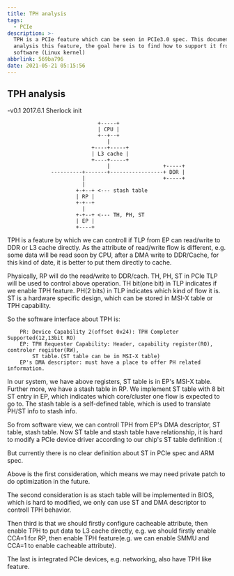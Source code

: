 ```yaml
---
title: TPH analysis
tags:
  - PCIe
description: >-
  TPH is a PCIe feature which can be seen in PCIe3.0 spec. This document will
  analysis this feature, the goal here is to find how to support it from
  software (Linux kernel)
abbrlink: 569ba796
date: 2021-05-21 05:15:56
---
```

TPH analysis
------------

-v0.1 2017.6.1 Sherlock init

```      
                             +-----+
                             | CPU |
                             +--+--+
                                |
                           +----+-----+
                           | L3 cache |
                           +----+-----+
                                |                 +-----+
              ----------+-------+-----------------+ DDR |
                        |                         +-----+
                        |
                      +-+--+ <--- stash table
                      | RP |
                      +-+--+
                        |
                      +-+--+ <--- TH, PH, ST
                      | EP |
                      +----+
```

TPH is a feature by which we can controll if TLP from EP can read/write to DDR
or L3 cache directly. As the attribute of read/write flow is different, e.g.
some data will be read soon by CPU, after a DMA write to DDR/Cache, for this
kind of date, it is better to put them directly to cache.

Physically, RP will do the read/write to DDR/cach. TH, PH, ST in PCIe TLP
will be used to control above operation. TH bit(one bit) in TLP indicates if we
enable TPH feature. PH(2 bits) in TLP indicates which kind of flow it is. ST is
a hardware specific design, which can be stored in MSI-X table or TPH capability.

So the software interface about TPH is:

        PR: Device Capability 2(offset 0x24): TPH Completer Supported(12,13bit RO)
        EP: TPH Requester Capability: Header, capability register(RO), controler register(RW),
            ST table.(ST table can be in MSI-X table)
        EP's DMA descriptor: must have a place to offer PH related information.

In our system, we have above registers, ST table is in EP's MSI-X table. Further
more, we have a stash table in RP. We implement ST table with 8 bit ST entry in EP,
which indicates which core/cluster one flow is expected to go to. The stash table
is a self-defined table, which is used to translate PH/ST info to stash info.


So from software view, we can controll TPH from EP's DMA descriptor, ST table,
stash table. Now ST table and stash table have relationship, it is hard to modify
a PCIe device driver according to our chip's ST table definition :(

But currently there is no clear definition about ST in PCIe spec and ARM spec.

Above is the first consideration, which means we may need private patch to do
optimization in the future.

The second consideration is as stach table will be implemented in BIOS, which
is hard to modified, we only can use ST and DMA descriptor to controll TPH behavior.

Then third is that we should firstly configure cacheable attribute, then enable
TPH to put data to L3 cache directly, e.g. we should firstly enable CCA=1 for RP,
then enable TPH feature(e.g. we can enable SMMU and CCA=1 to enable cacheable attribute).

The last is integrated PCIe devices, e.g. networking, also have TPH like feature.
